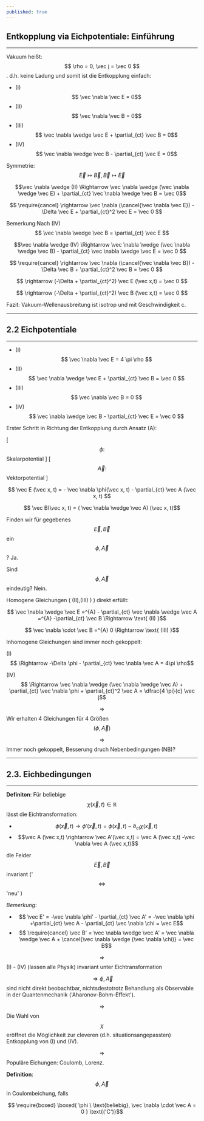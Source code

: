 ```yaml
---
published: true
---
```

## Entkopplung via Eichpotentiale: Einführung

---
Vakuum heißt: $$ \rho = 0, \vec j = \vec 0 $$. d.h. keine Ladung und somit ist die Entkopplung einfach:

- (I) $$ \vec \nabla \vec E = 0$$
- (II) $$ \vec \nabla \vec B = 0$$
- (III) $$ \vec \nabla \wedge \vec E + \partial_{ct} \vec B = 0$$
- (IV) $$ \vec \nabla \wedge \vec B - \partial_{ct} \vec E = 0$$

Symmetrie: $$ \vec E \mapsto \vec B, \vec B \mapsto \vec E $$ 

$$\vec \nabla \wedge (II) \Rightarrow \vec \nabla \wedge (\vec \nabla \wedge \vec E) + \partial_{ct} \vec \nabla \wedge \vec B = \vec 0$$

$$ \require{cancel} \rightarrow \vec \nabla (\cancel{\vec \nabla \vec E}) - \Delta \vec E + \partial_{ct}^2 \vec E =  \vec 0 $$

Bemerkung:Nach (IV) $$ \vec \nabla \wedge \vec B = \partial_{ct} \vec E $$

$$\vec \nabla \wedge (IV) \Rightarrow \vec \nabla \wedge (\vec \nabla \wedge \vec B) - \partial_{ct} \vec \nabla \wedge \vec E = \vec 0 $$

$$ \require{cancel} \rightarrow \vec \nabla (\cancel{\vec \nabla \vec B}) - \Delta \vec B + \partial_{ct}^2 \vec B =  \vec 0 $$ 


$$ \rightarrow (-\Delta + \partial_{ct}^2) \vec E (\vec x,t) = \vec 0 $$

$$ \rightarrow (-\Delta + \partial_{ct}^2) \vec B (\vec x,t) = \vec 0 $$

Fazit: Vakuum-Wellenausbreitung ist isotrop und mit Geschwindigkeit c.

---
## 2.2 Eichpotentiale
---
- (I) $$ \vec \nabla \vec E = 4 \pi \rho $$ 
- (II) $$ \vec \nabla \wedge \vec E + \partial_{ct} \vec B = \vec 0 $$
- (III) $$ \vec \nabla \vec B  = 0 $$
- (IV) $$ \vec \nabla \wedge \vec B - \partial_{ct} \vec E = \vec 0 $$

Erster Schritt in Richtung der Entkopplung durch Ansatz (A):

[ $$ \phi :$$ Skalarpotential ]
[ $$ \vec A :$$ Vektorpotential ]

$$ \vec E (\vec x, t) = - \vec \nabla \phi(\vec x, t) - \partial_{ct} \vec A (\vec x, t) $$

$$ \vec B(\vec x, t) =  ( \vec \nabla \wedge \vec A) (\vec x, t)$$

Finden wir für gegebenes $$ \vec E, \vec B $$ ein $$ \phi, \vec A $$ ? Ja.

Sind $$ \phi, \vec A $$ eindeutig? Nein.

Homogene Gleichungen ( (II),(III) ) ) direkt erfüllt:

$$ \vec \nabla \wedge \vec E =^{A} - \partial_{ct} \vec \nabla \wedge \vec A =^{A} -\partial_{ct} \vec B \Rightarrow \text{ (II) }$$

$$ \vec \nabla \cdot \vec B =^{A} 0 \Rightarrow \text{ (III) }$$

Inhomogene Gleichungen sind immer noch gekoppelt: 

(I) $$ \Rightarrow  -\Delta \phi - \partial_{ct} \vec \nabla \vec A = 4\pi \rho$$

(IV) $$ \Rightarrow \vec \nabla \wedge (\vec \nabla \wedge \vec A) + \partial_{ct} \vec \nabla \phi + \partial_{ct}^2 \vec A = \dfrac{4 \pi}{c} \vec j$$


$$ \Rightarrow $$ Wir erhalten 4 Gleichungen für 4 Größen $$ (\phi,\vec A) $$ 

$$ \Rightarrow $$ Immer noch gekoppelt, Besserung druch Nebenbedingungen (NB)?

---
## 2.3. Eichbedingungen
---
**Definiton**: Für beliebige $$ \chi (\vec x,t) \in \mathbb{R} $$ lässt die Eichtransformation:
- $$\phi (\vec x,t) \rightarrow \phi'(\vec x,t) = \phi(\vec x,t) - \partial_{ct} \chi(\vec x,t)$$ 
- $$\vec A (\vec x,t) \rightarrow \vec A'(\vec x,t) = \vec A (\vec x,t) -\vec \nabla \vec A (\vec x,t)$$

die Felder $$ \vec E, \vec B $$ invariant (' $$ \Leftrightarrow$$ 'neu' ) 

_Bemerkung_: 
- $$ \vec E' = -\vec \nabla \phi' - \partial_{ct} \vec A' = -\vec \nabla \phi +\partial_{ct} \vec A - \partial_{ct} \vec \nabla \chi = \vec E$$
- $$ \require{cancel} \vec B' = \vec \nabla \wedge \vec A' = \vec \nabla \wedge \vec A + \cancel{\vec \nabla \wedge (\vec \nabla \chi)} =  \vec B$$ 

$$\Rightarrow$$ (I) - (IV) (lassen alle Physik) invariant unter Eichtransformation

$$\Rightarrow \phi , \vec A$$ sind nicht direkt beobachtbar, nichtsdestotrotz Behandlung als Observable in der Quantenmechanik ('Aharonov-Bohm-Effekt').

$$\Rightarrow$$ Die Wahl von $$ \chi $$ eröffnet die Möglichkeit zur cleveren (d.h. situationsangepassten) Entkopplung von (I) und (IV).

$$ \Rightarrow$$ Populäre Eichungen: Coulomb, Lorenz.

**Definition**: $$ \phi ,\vec A $$ in Coulombeichung, falls 

$$ \require{boxed} \boxed{ \phi \ \text{beliebig}, \vec \nabla \cdot \vec A = 0 } \text{('C')}$$ 


